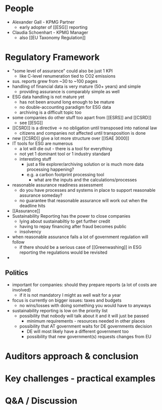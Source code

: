 # People
- Alexander Gall - KPMG Partner
	- early adopter of [[ESG]] reporting
- Claudia Schoenhart - KPMG Manager
	- also [[EU Taxonomy Regulation]]

# Regulatory Framework
- "some level of assurance" could also be just 1 KPI
	- like C-level renumeration tied to CO2 emissions
- sus. reports grew from ~30 to ~100 pages
- handling of financial data is very mature (50+ years) and simple
	- providing assurance is comparably simple as well
- ESG data handling is not mature yet
	- has not been around long enough to be mature
	- no double-accounting paradigm for ESG data
	- archiving is a difficult topic too
- some companies do other stuff too apart from [[ESRS]] and [[CSRD]]
	- see [[ESG]]
- [[CSRD]] is a directive -> no obligation until transposed into national law
	- citizens and companies not affected until transposition is done
- new [[CSRD]] give a lot more structure over [[ISAE 3000]]
- IT tools for ESG are numerous
	- a lot will die out - there is a tool for everything
	- not yet 1 dominant tool or 1 industry standard
	- interesting stuff
		- just a file explorer/archiving solution or is much more data processing happening?
		- e.g. a carbon footprint processing tool
			- what are the inputs and the calculations/processes
- reasonable assurance readiness assessment
	- do you have processes and systems in place to support reasonable assurance someday?
	- no guarantee that reasonable assurance will work out when the deadline hits
- [[Assurance]]
- Sustainability Reporting has the power to close companies
	- lying about sustainabiltiy to get further credit
	- having to repay financing after fraud becomes public
	- insolvency
- when reasonable assurance fails a lot of government regulation will follow
	- if there should be a serious case of [[Greenwashing]] in ESG reporting the regulations would be revisited
- 

## Politics
- important for companies: should they prepare reports (a lot of costs are involved)
	- if it is not mandatory I might as well wait for a year
- focus is currently on bigger issues: taxes and budgets
	- no wins/losses with doing something you would have to anyways
- sustainability reporting is low on the priority list
	- possibility that nobody will talk about it and it will just be passed
		- minimum requirements - resources needed in other places
	- possibility that AT government waits for DE governments decision
		- DE will most likely have a different government too
		- possibility that new government(s) requests changes from EU

# Auditors approach & conclusion

# Key challenges - practical examples

# Q&A / Discussion



